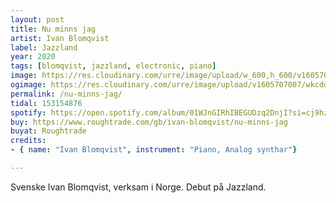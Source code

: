 ```yaml
---
layout: post
title: Nu minns jag
artist: Ivan Blomqvist
label: Jazzland
year: 2020
tags: [blomqvist, jazzland, electronic, piano]
image: https://res.cloudinary.com/urre/image/upload/w_600,h_600/v1605706389/screenshots/mem3jwy6ro4j7norhx1p.jpg
ogimage: https://res.cloudinary.com/urre/image/upload/v1605707007/wkcddgxcisv4fv1mett0.jpg
permalink: /nu-minns-jag/
tidal: 153154876
spotify: https://open.spotify.com/album/01WJnGIRhIBEGUDzq2DnjI?si=cj9hzRpBR-yYOZboHGf3lQ
buy: https://www.roughtrade.com/gb/ivan-blomqvist/nu-minns-jag
buyat: Roughtrade
credits:
- { name: "Ivan Blomqvist", instrument: "Piano, Analog synthar"}

---
```


Svenske Ivan Blomqvist, verksam i Norge. Debut på Jazzland.
